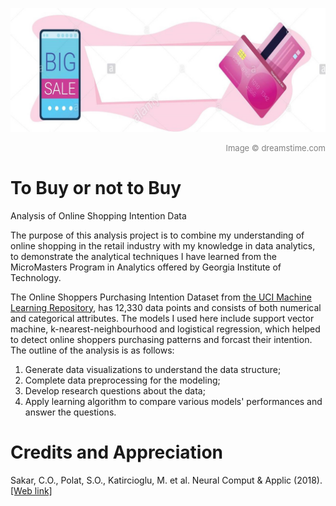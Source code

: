 ![Image of Online Shopping](https://github.com/vcai01/to_buy_or_not_to_buy_classification/blob/master/online-banner.jpg)
<div align="right"><font color=grey size=2>Image © dreamstime.com</font></div>

# To Buy or not to Buy
Analysis of Online Shopping Intention Data

The purpose of this analysis project is to combine my understanding of online shopping in the retail industry with my knowledge in data analytics, to demonstrate the analytical techniques I have learned from the MicroMasters Program in Analytics offered by Georgia Institute of Technology. 

The Online Shoppers Purchasing Intention Dataset from  <a href="https://archive.ics.uci.edu/ml/datasets/Online+Shoppers+Purchasing+Intention+Dataset#">the UCI Machine Learning Repository</a>, has 12,330 data points and consists of both numerical and categorical attributes. The models I used here include support vector machine, k-nearest-neighbourhood and logistical regression, which helped to detect online shoppers purchasing patterns and forcast their intention. The outline of the analysis is as follows:

1. Generate data visualizations to understand the data structure;
2. Complete data preprocessing  for the modeling;
3. Develop research questions about the data;
4. Apply learning algorithm to compare various models' performances and answer the questions.

# Credits and Appreciation

Sakar, C.O., Polat, S.O., Katircioglu, M. et al. Neural Comput & Applic (2018). <a href="https://link.springer.com/article/10.1007%2Fs00521-018-3523-0">[Web link]</a>
